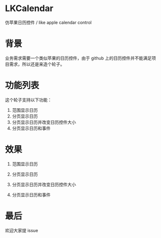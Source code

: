 # LKCalendar
仿苹果日历控件 / like apple calendar control

# 背景
业务需求需要一个类似苹果的日历控件，由于 github 上的日历控件并不能满足项目需求，所以还是来造个轮子。

# 功能列表
这个轮子支持以下功能：
1. 范围显示日历
2. 分页显示日历
3. 分页显示日历并改变日历控件大小
4. 分页显示日历和事件

# 效果
1. 范围显示日历

2. 分页显示日历

3. 分页显示日历并改变日历控件大小

4. 分页显示日历和事件

# 最后
欢迎大家提 issue


